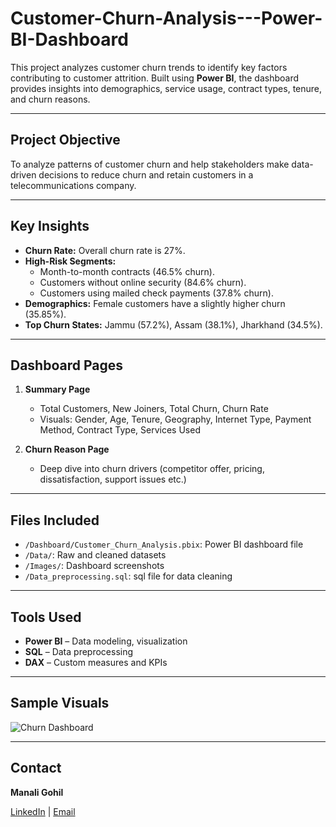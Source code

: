 # Customer-Churn-Analysis---Power-BI-Dashboard

This project analyzes customer churn trends to identify key factors contributing to customer attrition. Built using **Power BI**, the dashboard provides insights into demographics, service usage, contract types, tenure, and churn reasons.

---

## Project Objective

To analyze patterns of customer churn and help stakeholders make data-driven decisions to reduce churn and retain customers in a telecommunications company.

---

## Key Insights

- **Churn Rate:** Overall churn rate is 27%.
- **High-Risk Segments:**
  - Month-to-month contracts (46.5% churn).
  - Customers without online security (84.6% churn).
  - Customers using mailed check payments (37.8% churn).
- **Demographics:** Female customers have a slightly higher churn (35.85%).
- **Top Churn States:** Jammu (57.2%), Assam (38.1%), Jharkhand (34.5%).

---

## Dashboard Pages

1. **Summary Page**
   - Total Customers, New Joiners, Total Churn, Churn Rate
   - Visuals: Gender, Age, Tenure, Geography, Internet Type, Payment Method, Contract Type, Services Used

2. **Churn Reason Page**
   - Deep dive into churn drivers (competitor offer, pricing, dissatisfaction, support issues etc.)

---

## Files Included

- `/Dashboard/Customer_Churn_Analysis.pbix`: Power BI dashboard file
- `/Data/`: Raw and cleaned datasets
- `/Images/`: Dashboard screenshots
- `/Data_preprocessing.sql`: sql file for data cleaning

---

## Tools Used

- **Power BI** – Data modeling, visualization
- **SQL** – Data preprocessing
- **DAX** – Custom measures and KPIs

---

## Sample Visuals

![Churn Dashboard](Images/churn_summary_dashboard.png)

---

## Contact

**Manali Gohil**  

[LinkedIn](https://www.linkedin.com/in/manaligohil06/) | [Email](mailto:manaligohil06@email.com)

